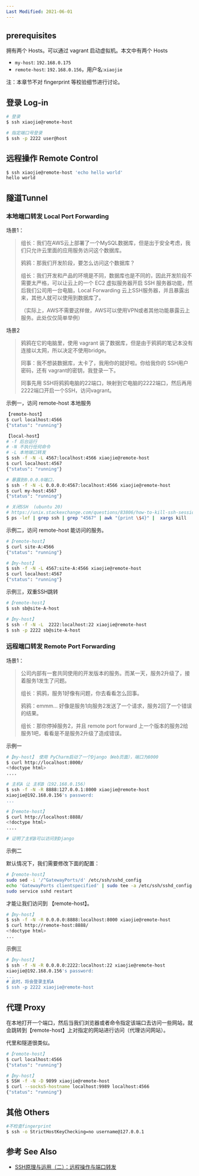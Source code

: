```yaml
---
Last Modified: 2021-06-01
---
```


## prerequisites

拥有两个 Hosts。可以通过 vagrant 启动虚拟机。本文中有两个 Hosts

- `my-host`: `192.168.0.175`
- `remote-host`: `192.168.0.156`，用户名:`xiaojie`

注：本章节不对 fingerprint 等校验细节进行讨论。

## 登录 Log-in 

```bash
# 登录
$ ssh xiaojie@remote-host

# 指定端口号登录
$ ssh -p 2222 user@host
```

## 远程操作 Remote Control

```bash
$ ssh xiaojie@remote-host 'echo hello world'
hello world
```

## 隧道Tunnel 

### 本地端口转发 Local Port Forwarding

场景1：

> 组长：我们在AWS云上部署了一个MySQL数据库，但是出于安全考虑，我们只允许云里面的应用服务访问这个数据库。
>
> 鸦鸦：那我们开发阶段，要怎么访问这个数据库？
>
> 组长：我们开发和产品的环境是不同，数据库也是不同的，因此开发阶段不需要太严格，可以让云上的一个 EC2 虚拟服务器开启 SSH 服务器功能，然后我们公司用一台电脑，Local Forwarding 云上SSH服务器，并且暴露出来，其他人就可以使用到数据库了。
>
> （实际上，AWS不需要这样做，AWS可以使用VPN或者其他功能暴露云上服务。此处仅仅简单举例）

场景2

> 鸦鸦在它的电脑里，使用 vagrant 装了数据库，但是由于鸦鸦的笔记本没有连接以太网，所以决定不使用bridge。
>
> 同事：我不想装数据库，太卡了，我用你的就好啦。你给我你的 SSH用户密码，还有 vagrant的密钥，我登录一下。
>
> 同事先用 SSH将鸦鸦电脑的22端口，映射到它电脑的2222端口，然后再用2222端口开启一个SSH，访问vagrant。

示例一，访问 remote-host 本地服务

```bash
【remote-host】
$ curl localhost:4566
{"status": "running"}
```

```bash
【local-host】
# -f 后台运行
# -N 不执行任何命令
# -L 本地端口转发
$ ssh -f -N -L 4567:localhost:4566 xiaojie@remote-host 
$ curl localhost:4567
{"status": "running"}

# 暴露到0.0.0.0端口，
$ ssh -f -N -L 0.0.0.0:4567:localhost:4566 xiaojie@remote-host
$ curl my-host:4567
{"status": "running"}

# 关闭SSH  (ubuntu 20)
# https://unix.stackexchange.com/questions/83806/how-to-kill-ssh-session-that-was-started-with-the-f-option-run-in-background
$ ps -lef | grep ssh | grep "4567" | awk "{print \$4}" |  xargs kill
```

示例二，访问 remote-host 能访问的服务。

```bash
#【remote-host】
$ curl site-A:4566
{"status": "running"}
```

```bash
#【my-host】
$ ssh -f -N -L 4567:site-A:4566 xiaojie@remote-host
$ curl localhost:4567
{"status": "running"}
```

示例三，双重SSH跳转

```bash
#【remote-host】
$ ssh sb@site-A-host
```

```bash
#【my-host】
$ ssh -f -N -L  2222:localhost:22 xiaojie@remote-host
$ ssh -p 2222 sb@site-A-host
```

### 远程端口转发 Remote Port Forwarding

场景1：

> 公司内部有一套共同使用的开发版本的服务。而某一天，服务2升级了，接着服务1发生了问题。
>
> 组长：鸦鸦，服务1好像有问题，你去看看怎么回事。
>
> 鸦鸦：emmm... 好像是服务1向服务2发送了一个请求，服务2回了一个错误的结果。
>
> 组长：那你停掉服务2，并且 remote port forward 上一个版本的服务2给服务1吧，看看是不是服务2升级了造成错误。

示例一

```bash
#【my-host】 使用 PyCharm启动了一个Django（Web页面），端口为8000
$ curl http://localhost:8000/
<!doctype html>
....

# 主机A 让 主机B（192.168.0.156）
$ ssh -f -N -R 8888:127.0.0.1:8000 xiaojie@remote-host
xiaojie@192.168.0.156's password:
...
```

```bash
#【remote-host】
$ curl http://localhost:8888/
<!doctype html>
....

# 证明了主机B可以访问到Django
```

示例二

默认情况下，我们需要修改下面的配置：

```bash
#【remote-host】
sudo sed -i '/^GatewayPorts/d' /etc/ssh/sshd_config 
echo 'GatewayPorts clientspecified' | sudo tee -a /etc/ssh/sshd_config
sudo service sshd restart
```

才能让我们访问到 【remote-host】。

```bash
#【my-host】
$ ssh -f -N -R 0.0.0.0:8888:localhost:8000 xiaojie@remote-host
$ curl http://remote-host:8888/
<!doctype html>
...
```

示例三

```bash
#【my-host】
$ ssh -f -N -R 0.0.0.0:2222:localhost:22 xiaojie@remote-host
xiaojie@192.168.0.156's password:
...
# 此时，将会登录主机A
$ ssh -p 2222 xiaojie@remote-host

```

## 代理 Proxy

在本地打开一个端口，然后当我们浏览器或者命令指定该端口去访问一些网站，就会跳转到【remote-host】上对指定的网站进行访问（代理访问网站）。

代里和隧道很类似。

```bash
#【remote-host】
$ curl localhost:4566
{"status": "running"}
```

```bash
#【my-host】
$ SSH -f -N -D 9899 xiaojie@remote-host
$ curl --socks5-hostname localhost:9989 localhost:4566
{"status": "running"}
```

## 其他 Others

```bash
#不检查fingerprint
$ ssh -o StrictHostKeyChecking=no username@127.0.0.1 
```



## 参考 See Also

- [SSH原理与运用（二）：远程操作与端口转发](http://www.ruanyifeng.com/blog/2011/12/ssh_port_forwarding.html)

